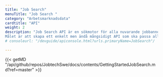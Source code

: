```yaml
---
title: "Job Search"
menuTitle: "Job Search "
category: "Arbetsmarknadsdata"
cardtitle: "API"
weight: 2
description: "Job Search API är en sökmotor för alla nuvarande jobbannonser från Platsbanken. 
Målet är att skapa ett enkelt men ändå mångsidigt API som ska passa alla som bygger alla slags applikationer som innehåller data från jobbannonser."
# consoleurl: "/devguide/apiconsole.html?urls.primaryName=JobSearch"/
  
---
```



{{< getMD "/api/github/repos/JobtechSwe/docs/contents/GettingStartedJobSearch.md?ref=master" >}}

